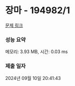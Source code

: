 # 장마 - 194982/1 

[문제 링크](https://level.goorm.io/exam/194982/%EC%9E%A5%EB%A7%88/quiz/1) 

### 성능 요약

메모리: 3.93 MB, 시간: 0.03 ms

### 제출 일자

2024년 09월 10일 20:41:43

